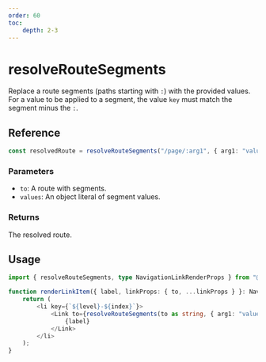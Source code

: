 ```yaml
---
order: 60
toc:
    depth: 2-3
---
```


# resolveRouteSegments

Replace a route segments (paths starting with `:`) with the provided values. For a value to be applied to a segment, the value `key` must match the segment minus the `:`.

## Reference

```ts
const resolvedRoute = resolveRouteSegments("/page/:arg1", { arg1: "value-1" })
```

### Parameters

- `to`: A route with segments.
- `values`: An object literal of segment values.

### Returns

The resolved route.

## Usage

```ts !#6
import { resolveRouteSegments, type NavigationLinkRenderProps } from "@squide/firefly";

function renderLinkItem({ label, linkProps: { to, ...linkProps } }: NavigationLinkRenderProps, index: number, level: number) {
    return (
        <li key={`${level}-${index}`}>
            <Link to={resolveRouteSegments(to as string, { arg1: "value-1" })} {...linkProps}>
                {label}
            </Link>
        </li>
    );
}
```

